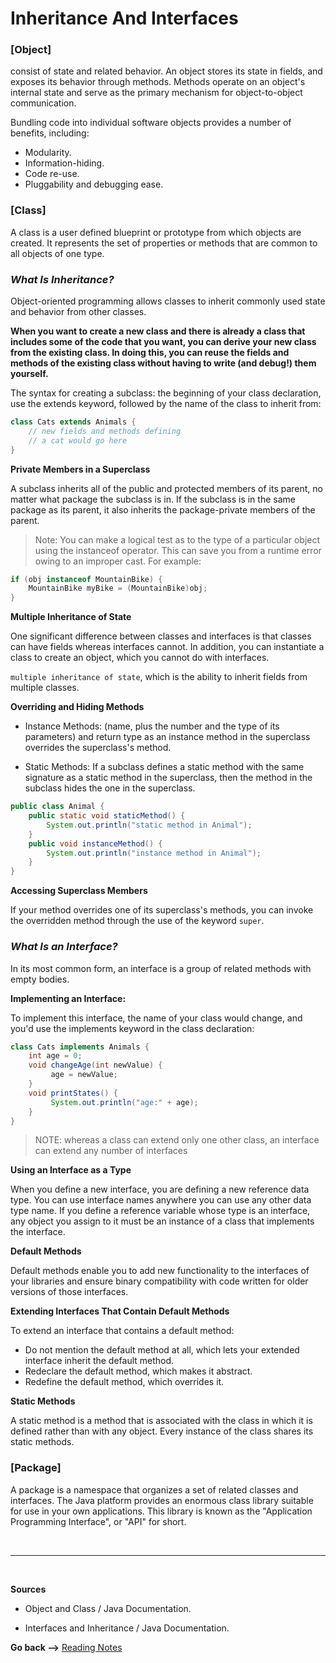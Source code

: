 # Inheritance And Interfaces

### **[Object]**

consist of state and related behavior. An object stores its state in fields, and exposes its behavior through methods.
Methods operate on an object's internal state and serve as the primary mechanism for object-to-object communication.

Bundling code into individual software objects provides a number of benefits, including:

- Modularity.
- Information-hiding.
- Code re-use.
- Pluggability and debugging ease.

### **[Class]**

A class is a user defined blueprint or prototype from which objects are created. It represents the set of properties or methods that are common to all objects of one type.

### **_What Is Inheritance?_**

Object-oriented programming allows classes to inherit commonly used state and behavior from other classes.

**When you want to create a new class and there is already a class that includes some of the code that you want, you can derive your new class from the existing class. In doing this, you can reuse the fields and methods of the existing class without having to write (and debug!) them yourself.**

The syntax for creating a subclass: the beginning of your class declaration, use the extends keyword, followed by the name of the class to inherit from:

```java
class Cats extends Animals {
    // new fields and methods defining
    // a cat would go here
}
```

**Private Members in a Superclass**

A subclass inherits all of the public and protected members of its parent, no matter what package the subclass is in. If the subclass is in the same package as its parent, it also inherits the package-private members of the parent.

> Note: You can make a logical test as to the type of a particular object using the instanceof operator. This can save you from a runtime error owing to an improper cast. For example:

```java
if (obj instanceof MountainBike) {
    MountainBike myBike = (MountainBike)obj;
}
```

**Multiple Inheritance of State**

One significant difference between classes and interfaces is that classes can have fields whereas interfaces cannot. In addition, you can instantiate a class to create an object, which you cannot do with interfaces.

`multiple inheritance of state`, which is the ability to inherit fields from multiple classes.

**Overriding and Hiding Methods**

- Instance Methods: (name, plus the number and the type of its parameters) and return type as an instance method in the superclass overrides the superclass's method.

- Static Methods: If a subclass defines a static method with the same signature as a static method in the superclass, then the method in the subclass hides the one in the superclass.

```java
public class Animal {
    public static void staticMethod() {
        System.out.println("static method in Animal");
    }
    public void instanceMethod() {
        System.out.println("instance method in Animal");
    }
}
```

**Accessing Superclass Members**

If your method overrides one of its superclass's methods, you can invoke the overridden method through the use of the keyword `super`.

### **_What Is an Interface?_**

In its most common form, an interface is a group of related methods with empty bodies.

**Implementing an Interface:**

To implement this interface, the name of your class would change, and you'd use the implements keyword in the class declaration:

```java
class Cats implements Animals {
    int age = 0;
    void changeAge(int newValue) {
         age = newValue;
    }
    void printStates() {
         System.out.println("age:" + age);
    }
}
```

> NOTE: whereas a class can extend only one other class, an interface can extend any number of interfaces

**Using an Interface as a Type**

When you define a new interface, you are defining a new reference data type. You can use interface names anywhere you can use any other data type name. If you define a reference variable whose type is an interface, any object you assign to it must be an instance of a class that implements the interface.

**Default Methods**

Default methods enable you to add new functionality to the interfaces of your libraries and ensure binary compatibility with code written for older versions of those interfaces.

**Extending Interfaces That Contain Default Methods**

To extend an interface that contains a default method:

- Do not mention the default method at all, which lets your extended interface inherit the default method.
- Redeclare the default method, which makes it abstract.
- Redefine the default method, which overrides it.

**Static Methods**

A static method is a method that is associated with the class in which it is defined rather than with any object. Every instance of the class shares its static methods.

### **[Package]**

A package is a namespace that organizes a set of related classes and interfaces. The Java platform provides an enormous class library suitable for use in your own applications. This library is known as the "Application Programming Interface", or "API" for short.

<br>

<hr>
<br>

**Sources**

- Object and Class / Java Documentation.

- Interfaces and Inheritance / Java Documentation.

**Go back -->** [Reading Notes](https://aseel-dweedar.github.io/reading-notes/)
